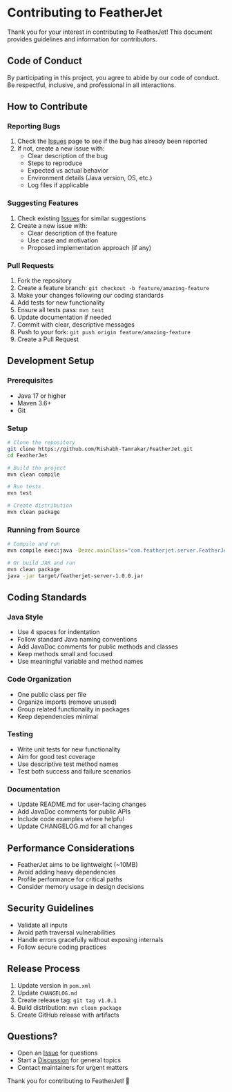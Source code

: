 # Contributing to FeatherJet

Thank you for your interest in contributing to FeatherJet! This document provides guidelines and information for contributors.

## Code of Conduct

By participating in this project, you agree to abide by our code of conduct. Be respectful, inclusive, and professional in all interactions.

## How to Contribute

### Reporting Bugs

1. Check the [Issues](https://github.com/Rishabh-Tamrakar/FeatherJet/issues) page to see if the bug has already been reported
2. If not, create a new issue with:
   - Clear description of the bug
   - Steps to reproduce
   - Expected vs actual behavior
   - Environment details (Java version, OS, etc.)
   - Log files if applicable

### Suggesting Features

1. Check existing [Issues](https://github.com/Rishabh-Tamrakar/FeatherJet/issues) for similar suggestions
2. Create a new issue with:
   - Clear description of the feature
   - Use case and motivation
   - Proposed implementation approach (if any)

### Pull Requests

1. Fork the repository
2. Create a feature branch: `git checkout -b feature/amazing-feature`
3. Make your changes following our coding standards
4. Add tests for new functionality
5. Ensure all tests pass: `mvn test`
6. Update documentation if needed
7. Commit with clear, descriptive messages
8. Push to your fork: `git push origin feature/amazing-feature`
9. Create a Pull Request

## Development Setup

### Prerequisites

- Java 17 or higher
- Maven 3.6+
- Git

### Setup

```bash
# Clone the repository
git clone https://github.com/Rishabh-Tamrakar/FeatherJet.git
cd FeatherJet

# Build the project
mvn clean compile

# Run tests
mvn test

# Create distribution
mvn clean package
```

### Running from Source

```bash
# Compile and run
mvn compile exec:java -Dexec.mainClass="com.featherjet.server.FeatherJetServer"

# Or build JAR and run
mvn clean package
java -jar target/featherjet-server-1.0.0.jar
```

## Coding Standards

### Java Style

- Use 4 spaces for indentation
- Follow standard Java naming conventions
- Add JavaDoc comments for public methods and classes
- Keep methods small and focused
- Use meaningful variable and method names

### Code Organization

- One public class per file
- Organize imports (remove unused)
- Group related functionality in packages
- Keep dependencies minimal

### Testing

- Write unit tests for new functionality
- Aim for good test coverage
- Use descriptive test method names
- Test both success and failure scenarios

### Documentation

- Update README.md for user-facing changes
- Add JavaDoc comments for public APIs
- Include code examples where helpful
- Update CHANGELOG.md for all changes

## Performance Considerations

- FeatherJet aims to be lightweight (~10MB)
- Avoid adding heavy dependencies
- Profile performance for critical paths
- Consider memory usage in design decisions

## Security Guidelines

- Validate all inputs
- Avoid path traversal vulnerabilities
- Handle errors gracefully without exposing internals
- Follow secure coding practices

## Release Process

1. Update version in `pom.xml`
2. Update `CHANGELOG.md`
3. Create release tag: `git tag v1.0.1`
4. Build distribution: `mvn clean package`
5. Create GitHub release with artifacts

## Questions?

- Open an [Issue](https://github.com/Rishabh-Tamrakar/FeatherJet/issues) for questions
- Start a [Discussion](https://github.com/Rishabh-Tamrakar/FeatherJet/discussions) for general topics
- Contact maintainers for urgent matters

Thank you for contributing to FeatherJet! 🚀

